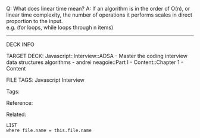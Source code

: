 Q: What does linear time mean?
A: If an algorithm is in the order of O(n), or linear time complexity, the number of operations it performs scales in direct proportion to the input.  
e.g. (for loops, while loops through n items)
<!--ID: 1690026321969-->

---

DECK INFO

TARGET DECK: Javascript::Interview::ADSA - Master the coding interview data structures algorithms - andrei neagoie::Part I - Content::Chapter 1 - Content

FILE TAGS: Javascript Interview

Tags:

Reference:

Related:

```dataview
LIST
where file.name = this.file.name
```

